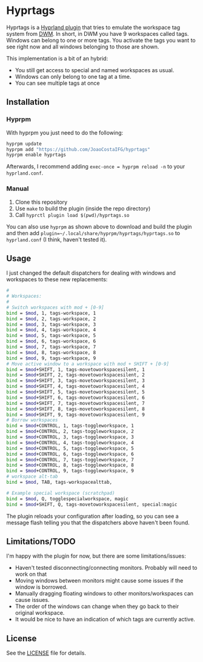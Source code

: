 # Hyprtags

Hyprtags is a [Hyprland plugin](https://wiki.hyprland.org/Plugins/Using-Plugins/) that tries to emulate the workspace tag system from [DWM](https://dwm.suckless.org/). In short, in DWM you have 9 workspaces called tags. Windows can belong to one or more tags. You activate the tags you want to see right now and all windows belonging to those are shown.

This implementation is a bit of an hybrid:

- You still get access to special and named workspaces as usual.
- Windows can only belong to one tag at a time.
- You can see multiple tags at once

## Installation

### Hyprpm

With hyprpm you just need to do the following:

```sh
hyprpm update
hyprpm add "https://github.com/JoaoCostaIFG/hyprtags"
hyprpm enable hyprtags
```

Afterwards, I recommend adding `exec-once = hyprpm reload -n` to your `hyprland.conf`.

### Manual

1. Clone this repository
2. Use `make` to build the plugin (inside the repo directory)
3. Call `hyprctl plugin load $(pwd)/hyprtags.so`

You can also use `hyprpm` as shown above to download and build the plugin and then add `plugin=~/.local/share/hyprpm/hyprtags/hyprtags.so` to `hyprland.conf` (I think, haven't tested it).

## Usage

I just changed the default dispatchers for dealing with windows and workspaces to these new replacements:

```sh
#
# Workspaces:
#
# Switch workspaces with mod + [0-9]
bind = $mod, 1, tags-workspace, 1
bind = $mod, 2, tags-workspace, 2
bind = $mod, 3, tags-workspace, 3
bind = $mod, 4, tags-workspace, 4
bind = $mod, 5, tags-workspace, 5
bind = $mod, 6, tags-workspace, 6
bind = $mod, 7, tags-workspace, 7
bind = $mod, 8, tags-workspace, 8
bind = $mod, 9, tags-workspace, 9
# Move active window to a workspace with mod + SHIFT + [0-9]
bind = $mod+SHIFT, 1, tags-movetoworkspacesilent, 1
bind = $mod+SHIFT, 2, tags-movetoworkspacesilent, 2
bind = $mod+SHIFT, 3, tags-movetoworkspacesilent, 3
bind = $mod+SHIFT, 4, tags-movetoworkspacesilent, 4
bind = $mod+SHIFT, 5, tags-movetoworkspacesilent, 5
bind = $mod+SHIFT, 6, tags-movetoworkspacesilent, 6
bind = $mod+SHIFT, 7, tags-movetoworkspacesilent, 7
bind = $mod+SHIFT, 8, tags-movetoworkspacesilent, 8
bind = $mod+SHIFT, 9, tags-movetoworkspacesilent, 9
# Borrow workspaces
bind = $mod+CONTROL, 1, tags-toggleworkspace, 1
bind = $mod+CONTROL, 2, tags-toggleworkspace, 2
bind = $mod+CONTROL, 3, tags-toggleworkspace, 3
bind = $mod+CONTROL, 4, tags-toggleworkspace, 4
bind = $mod+CONTROL, 5, tags-toggleworkspace, 5
bind = $mod+CONTROL, 6, tags-toggleworkspace, 6
bind = $mod+CONTROL, 7, tags-toggleworkspace, 7
bind = $mod+CONTROL, 8, tags-toggleworkspace, 8
bind = $mod+CONTROL, 9, tags-toggleworkspace, 9
# workspace alt-tab
bind = $mod, TAB, tags-workspacealttab,

# Example special workspace (scratchpad)
bind = $mod, Q, togglespecialworkspace, magic
bind = $mod+SHIFT, Q, tags-movetoworkspacesilent, special:magic
```

The plugin reloads your configuration after loading, so you can see a message flash telling you that the dispatchers above haven't been found.

## Limitations/TODO

I'm happy with the plugin for now, but there are some limitations/issues:

- Haven't tested disconnecting/connecting monitors. Probably will need to work on that
- Moving windows between monitors might cause some issues if the window is borrowed.
- Manually dragging floating windows to other monitors/workspaces can cause issues.
- The order of the windows can change when they go back to their original workspace.
- It would be nice to have an indication of which tags are currently active.

## License

See the [LICENSE](./LICENSE) file for details.
